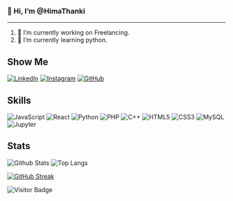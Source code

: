 ### 👋  Hi, I’m @HimaThanki 
<hr>
<ol>
<li>🔭 I’m currently working on Freelancing.</ul>
<li>🌱 I’m currently learning python.</ul>

</ol>
<!--
**Hima-Thanki/Hima-Thanki** is a ✨ _special_ ✨ repository because its `README.md` (this file) appears on your GitHub profile.
Here are some ideas to get you started:
<li>📫 How to reach me: thankihima1006@gmail.com</ul>
-->

## Show Me

[![LinkedIn](https://img.shields.io/badge/-LinkedIn-00599C?style=flat-square&logo=LinkedIn)][1]
[![Instagram](https://img.shields.io/badge/-Instagram-lightblue?style=flat-square&logo=Instagram)][2]
[![GitHub](https://img.shields.io/badge/-GitHub-181717?style=flat-square&logo=github)][3]

<!-- To Link your profile to the media buttons -->

[1]: https://www.linkedin.com/in/hima-thanki-79a108235
[2]: https://www.instagram.com/himathanki10
[3]: https://www.github.com/Hima-Thanki

## Skills

![JavaScript](https://img.shields.io/badge/-JavaScript-1572B6?style=flat-square&logo=javascript)
![React](https://img.shields.io/badge/-React-red?style=flat-square&logo=react)
![Python](https://img.shields.io/badge/-Python-grey?style=flat-square&logo=Python)
![PHP](https://img.shields.io/badge/-Php-black?style=flat-square&logo=Php)
![C++](https://img.shields.io/badge/-C++-00599C?style=flat-square&logo=c)
![HTML5](https://img.shields.io/badge/-HTML5-E34F26?style=flat-square&logo=html5&logoColor=white)
![CSS3](https://img.shields.io/badge/-CSS3-1572B6?style=flat-square&logo=css3)
![MySQL](https://img.shields.io/badge/-MySQL-lightblue?style=flat-square&logo=mysql)
![Jupyter](https://img.shields.io/badge/-Jupyter-pink?style=flat-square&logo=jupyter)


## Stats

![Github Stats](https://github-readme-stats.vercel.app/api?username=Hima-Thanki&count_private=true&show_icons=true&include_all_commits=true&theme=prussian&layout=compact)
![Top Langs](https://github-readme-stats.vercel.app/api/top-langs/?username=Hima-Thanki&hide=TeX&layout=compact&theme=prussian)

[![GitHub Streak](https://streak-stats.demolab.com?user=Hima-Thanki%20&theme=rose-pine&border_radius=1.5&date_format=j%20M%5B%20Y%5D&card_width=770)](https://git.io/streak-stats)

![Visitor Badge](https://visitor-badge.laobi.icu/badge?page_id=Hima-Thanki.Hima-Thanki)
